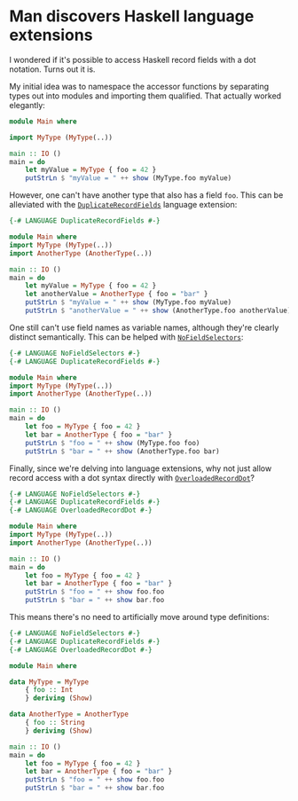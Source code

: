 # Man discovers Haskell language extensions

I wondered if it's possible to access Haskell record fields with a dot notation.
Turns out it is.

My initial idea was to namespace the accessor functions by separating types out into modules and importing them qualified.
That actually worked elegantly:

```haskell
module Main where

import MyType (MyType(..))

main :: IO ()
main = do
    let myValue = MyType { foo = 42 }
    putStrLn $ "myValue = " ++ show (MyType.foo myValue)
```

However, one can't have another type that also has a field `foo`.
This can be alleviated with the [`DuplicateRecordFields`](https://ghc.gitlab.haskell.org/ghc/doc/users_guide/exts/duplicate_record_fields.html) language extension:

```haskell
{-# LANGUAGE DuplicateRecordFields #-}

module Main where
import MyType (MyType(..))
import AnotherType (AnotherType(..))

main :: IO ()
main = do
    let myValue = MyType { foo = 42 }
    let anotherValue = AnotherType { foo = "bar" }
    putStrLn $ "myValue = " ++ show (MyType.foo myValue)
    putStrLn $ "anotherValue = " ++ show (AnotherType.foo anotherValue)
```

One still can't use field names as variable names, although they're clearly distinct semantically.
This can be helped with [`NoFieldSelectors`](https://ghc.gitlab.haskell.org/ghc/doc/users_guide/exts/field_selectors.html):

```haskell
{-# LANGUAGE NoFieldSelectors #-}
{-# LANGUAGE DuplicateRecordFields #-}

module Main where
import MyType (MyType(..))
import AnotherType (AnotherType(..))

main :: IO ()
main = do
    let foo = MyType { foo = 42 }
    let bar = AnotherType { foo = "bar" }
    putStrLn $ "foo = " ++ show (MyType.foo foo)
    putStrLn $ "bar = " ++ show (AnotherType.foo bar)
```

Finally, since we're delving into language extensions, why not just allow record access with a dot syntax directly with [`OverloadedRecordDot`](https://ghc.gitlab.haskell.org/ghc/doc/users_guide/exts/overloaded_record_dot.html)?

```haskell
{-# LANGUAGE NoFieldSelectors #-}
{-# LANGUAGE DuplicateRecordFields #-}
{-# LANGUAGE OverloadedRecordDot #-}

module Main where
import MyType (MyType(..))
import AnotherType (AnotherType(..))

main :: IO ()
main = do
    let foo = MyType { foo = 42 }
    let bar = AnotherType { foo = "bar" }
    putStrLn $ "foo = " ++ show foo.foo
    putStrLn $ "bar = " ++ show bar.foo
```

This means there's no need to artificially move around type definitions:

```haskell
{-# LANGUAGE NoFieldSelectors #-}
{-# LANGUAGE DuplicateRecordFields #-}
{-# LANGUAGE OverloadedRecordDot #-}

module Main where

data MyType = MyType
    { foo :: Int
    } deriving (Show)

data AnotherType = AnotherType
    { foo :: String
    } deriving (Show)

main :: IO ()
main = do
    let foo = MyType { foo = 42 }
    let bar = AnotherType { foo = "bar" }
    putStrLn $ "foo = " ++ show foo.foo
    putStrLn $ "bar = " ++ show bar.foo
```
